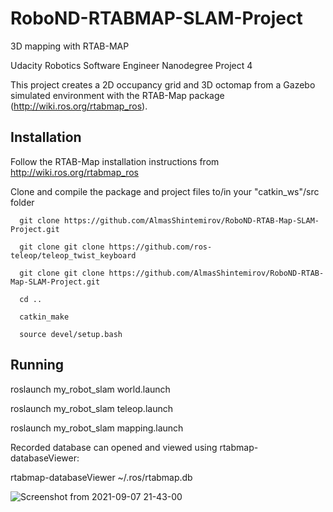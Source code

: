# RoboND-RTABMAP-SLAM-Project
3D mapping with RTAB-MAP  

Udacity Robotics Software Engineer Nanodegree Project 4 

This project creates a 2D occupancy grid and 3D octomap from a Gazebo simulated environment with the RTAB-Map package (http://wiki.ros.org/rtabmap_ros).

## Installation

  Follow the RTAB-Map installation instructions from http://wiki.ros.org/rtabmap_ros
  
  Clone and compile the package and project files to/in your "catkin_ws"/src folder
  
      git clone https://github.com/AlmasShintemirov/RoboND-RTAB-Map-SLAM-Project.git
  
      git clone git clone https://github.com/ros-teleop/teleop_twist_keyboard
  
      git clone git clone https://github.com/AlmasShintemirov/RoboND-RTAB-Map-SLAM-Project.git
  
      cd ..
  
      catkin_make
  
      source devel/setup.bash

## Running

roslaunch my_robot_slam world.launch

roslaunch my_robot_slam teleop.launch

roslaunch my_robot_slam mapping.launch


Recorded database can opened and viewed using rtabmap-databaseViewer:

rtabmap-databaseViewer ~/.ros/rtabmap.db

![Screenshot from 2021-09-07 21-43-00](https://user-images.githubusercontent.com/13367696/132380884-50dd08e3-18b3-418c-9d1e-612b3ce9363e.png)


